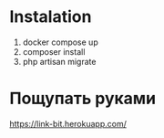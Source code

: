# Instalation
1. docker compose up
2. composer install
3. php artisan migrate

# Пощупать руками
  https://link-bit.herokuapp.com/
